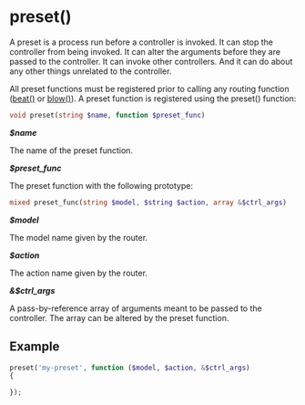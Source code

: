 preset()
========

A preset is a process run before a controller is invoked. It can stop the controller from being invoked. It can alter the arguments before they are passed to the controller. It can invoke other controllers. And it can do about any other things unrelated to the controller.

All preset functions must be registered prior to calling any routing function ([beat()](beat.md) or [blow()](blow.md)). A preset function is registered using the preset() function:
```php
void preset(string $name, function $preset_func)
```
***$name***

The name of the preset function.

***$preset_func***

The preset function with the following prototype:
```php
mixed preset_func(string $model, $string $action, array &$ctrl_args)
```
***$model***

The model name given by the router.

***$action***

The action name given by the router.

***&$ctrl_args***

A pass-by-reference array of arguments meant to be passed to the controller. The array can be altered by the preset function.

## Example

```php
preset('my-preset', function ($model, $action, &$ctrl_args)
{

});
```

